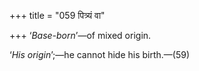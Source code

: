 +++
title = "059 पित्र्यं वा"

+++
‘*Base-born*’—of mixed origin.

‘*His origin*’;—he cannot hide his birth.—(59)


